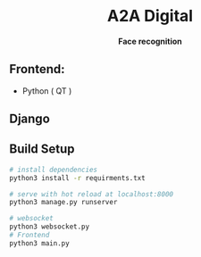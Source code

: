 <h1 align="center">
  <br>
  <br>
  A2A Digital
  <br>
</h1>

<h4 align="center">Face recognition 



## Frontend:
  - Python ( QT )
## Django

## Build Setup

``` bash
# install dependencies
python3 install -r requirments.txt

# serve with hot reload at localhost:8000
python3 manage.py runserver

# websocket
python3 websocket.py
# Frontend 
python3 main.py

```

